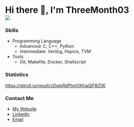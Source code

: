 Hi there 👋, I'm ThreeMonth03    
![](https://komarev.com/ghpvc/?username=ThreeMonth03)
===============

### Skills
* Programming Language
  * Advanced: C, C++, Python
  * Intermediate: Verilog, Hspice, TVM
* Tools
  * Git, Makefile, Docker, Shellscript

### Statistics

https://gitroll.io/result/cDwbRdPhmOKhaQIFBZ0E

### Contact Me
* [My Website](https://www.threemonth03.com/)
* [Linkedin](https://www.linkedin.com/in/chun-shih-chang-8a1410295)
* [Email](austin20463@gmail.com)
